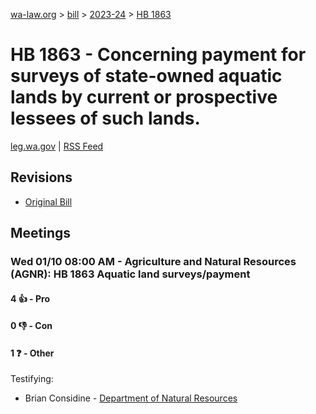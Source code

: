 [wa-law.org](/) > [bill](/bill/) > [2023-24](/bill/2023-24/) > [HB 1863](/bill/2023-24/hb/1863/)

# HB 1863 - Concerning payment for surveys of state-owned aquatic lands by current or prospective lessees of such lands.
[leg.wa.gov](https://app.leg.wa.gov/billsummary?BillNumber=1863&Year=2023&Initiative=false) | [RSS Feed](./rss.xml)

## Revisions
* [Original Bill](1/)

## Meetings
### Wed 01/10 08:00 AM - Agriculture and Natural Resources (AGNR): HB 1863 Aquatic land surveys/payment
#### 4 👍 - Pro

#### 0 👎 - Con

#### 1 ❓ - Other
Testifying:
* Brian Considine - [Department of Natural Resources](/org/department_of_natural_resources/)
